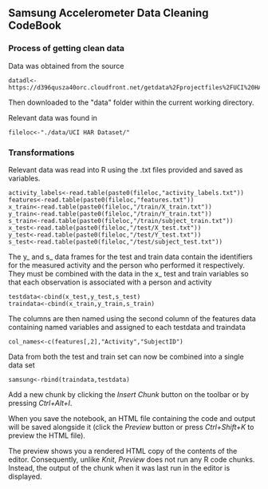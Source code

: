 ## Samsung Accelerometer Data Cleaning CodeBook

### Process of getting clean data

Data was obtained from the source

```         
datadl<-https://d396qusza40orc.cloudfront.net/getdata%2Fprojectfiles%2FUCI%20HAR%20Dataset.zip
```

Then downloaded to the "data" folder within the current working directory.

Relevant data was found in 
```
fileloc<-"./data/UCI HAR Dataset/"
```

### Transformations

Relevant data was read into R using the .txt files provided and saved as variables.

```{r}
activity_labels<-read.table(paste0(fileloc,"activity_labels.txt"))
features<-read.table(paste0(fileloc,"features.txt"))
x_train<-read.table(paste0(fileloc,"/train/X_train.txt"))
y_train<-read.table(paste0(fileloc,"/train/Y_train.txt"))
s_train<-read.table(paste0(fileloc,"/train/subject_train.txt"))
x_test<-read.table(paste0(fileloc,"/test/X_test.txt"))
y_test<-read.table(paste0(fileloc,"/test/Y_test.txt"))
s_test<-read.table(paste0(fileloc,"/test/subject_test.txt"))
```

The y_ and s_ data frames for the test and train data contain the identifiers for
the measured activity and the person who performed it respectively. They must be
combined with the data in the x_ test and train variables so that each observation
is associated with a person and activity

```
testdata<-cbind(x_test,y_test,s_test)
traindata<-cbind(x_train,y_train,s_train)
```

The columns are then named using the second column of the features data containing
named variables and assigned to each testdata and traindata
```
col_names<-c(features[,2],"Activity","SubjectID")
```

Data from both the test and train set can now be combined into a single data set
```
samsung<-rbind(traindata,testdata)
```


Add a new chunk by clicking the *Insert Chunk* button on the toolbar or by pressing *Ctrl+Alt+I*.

When you save the notebook, an HTML file containing the code and output will be saved alongside it (click the *Preview* button or press *Ctrl+Shift+K* to preview the HTML file).

The preview shows you a rendered HTML copy of the contents of the editor. Consequently, unlike *Knit*, *Preview* does not run any R code chunks. Instead, the output of the chunk when it was last run in the editor is displayed.
